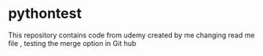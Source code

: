 # pythontest
This repository contains code from udemy created by me
changing read me file , testing the merge option in Git hub